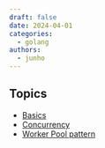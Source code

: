 ```yaml
---
draft: false
date: 2024-04-01
categories:
  - golang
authors:
  - junho
---
```


## Topics

- [Basics](Golang_basic.md)
- [Concurrency](Golang_concurrency.md)
- [Worker Pool pattern](Golang-worker_pool_pattern.md)
<!-- - [Leetcode](go_leet)
- [Coding Test-Go](go_coding_test)
- [interview](interview_golang) -->
